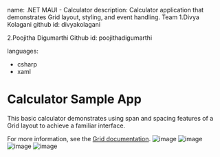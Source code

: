 name: .NET MAUI - Calculator
description: Calculator application that demonstrates Grid layout, styling, and event handling.
Team
1.Divya Kolagani
github id: divyakolagani

2.Poojitha Digumarthi
Github id: poojithadigumarthi


languages:
- csharp
- xaml
# Calculator Sample App

This basic calculator demonstrates using span and spacing features of a Grid layout to achieve a familiar interface.

For more information, see the [Grid documentation](https://docs.microsoft.com/dotnet/maui/user-interface/layouts/grid).
![image](https://user-images.githubusercontent.com/114635555/193963381-85121434-f0e1-44f6-a736-5f8ed02e4393.png)
![image](https://user-images.githubusercontent.com/114635555/193962331-7d101c3a-7f84-4377-aea6-ad922618bfc7.png)
![image](https://user-images.githubusercontent.com/114635555/193963634-d46db871-1b00-4dee-a40f-ba0b924acbcb.png)
![image](https://user-images.githubusercontent.com/114635555/193963654-74c3fcd7-5e53-47f6-bd97-d0be816637c9.png)
